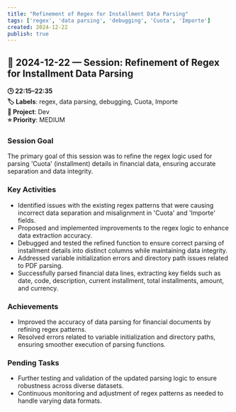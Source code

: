 ```yaml
---
title: "Refinement of Regex for Installment Data Parsing"
tags: ['regex', 'data parsing', 'debugging', 'Cuota', 'Importe']
created: 2024-12-22
publish: true
---
```


## 📅 2024-12-22 — Session: Refinement of Regex for Installment Data Parsing

**🕒 22:15–22:35**  
**🏷️ Labels**: regex, data parsing, debugging, Cuota, Importe  
**📂 Project**: Dev  
**⭐ Priority**: MEDIUM  


### Session Goal
The primary goal of this session was to refine the regex logic used for parsing 'Cuota' (installment) details in financial data, ensuring accurate separation and data integrity.

### Key Activities
- Identified issues with the existing regex patterns that were causing incorrect data separation and misalignment in 'Cuota' and 'Importe' fields.
- Proposed and implemented improvements to the regex logic to enhance data extraction accuracy.
- Debugged and tested the refined function to ensure correct parsing of installment details into distinct columns while maintaining data integrity.
- Addressed variable initialization errors and directory path issues related to PDF parsing.
- Successfully parsed financial data lines, extracting key fields such as date, code, description, current installment, total installments, amount, and currency.

### Achievements
- Improved the accuracy of data parsing for financial documents by refining regex patterns.
- Resolved errors related to variable initialization and directory paths, ensuring smoother execution of parsing functions.

### Pending Tasks
- Further testing and validation of the updated parsing logic to ensure robustness across diverse datasets.
- Continuous monitoring and adjustment of regex patterns as needed to handle varying data formats.
